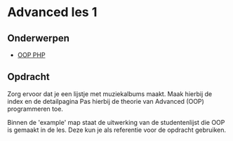# Advanced les 1

## Onderwerpen
- [OOP PHP](http://www.php.net/manual/en/language.oop5.php)

## Opdracht
Zorg ervoor dat je een lijstje met muziekalbums maakt. Maak hierbij de index en de detailpagina
Pas hierbij de theorie van Advanced (OOP) programmeren toe.

Binnen de 'example' map staat de uitwerking van de studentenlijst die OOP is gemaakt in de les. 
Deze kun je als referentie voor de opdracht gebruiken.
